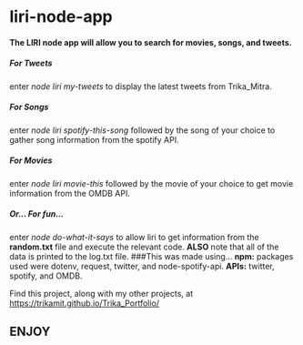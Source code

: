 # liri-node-app

#### The LIRI node app will allow you to search for movies, songs, and tweets. 
##### For Tweets
enter *node liri my-tweets* to display the latest tweets from Trika_Mitra.
##### For Songs
enter *node liri spotify-this-song* followed by the song of your choice to gather song information from the spotify API.
##### For Movies
enter *node liri movie-this* followed by the movie of your choice to get movie information from the OMDB API.
##### Or... For fun...
enter *node do-what-it-says* to allow liri to get information from the __random.txt__ file and execute the relevant code.
__ALSO__ note that all of the data is printed to the log.txt file.
###This was made using...
__npm:__ packages used were dotenv, request, twitter, and node-spotify-api. 
__APIs:__ twitter, spotify, and OMDB.

Find this project, along with my other projects, at https://trikamit.github.io/Trika_Portfolio/

## ENJOY

